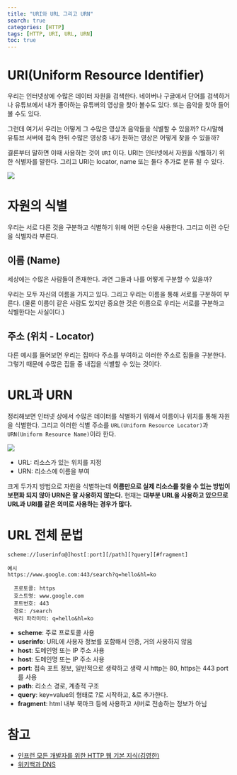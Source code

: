 ```yaml
---
title: "URI와 URL 그리고 URN"
search: true
categories: [HTTP]
tags: [HTTP, URI, URL, URN]
toc: true
---
```



# URI(Uniform Resource Identifier)

우리는 인터넷상에 수많은 데이터 자원을 검색한다. 네이버나 구글에서 단어를 검색하거나 유튜브에서 내가 좋아하는 유튜버의 영상을 찾아 볼수도 있다.
또는 음악을 찾아 들어볼 수도 있다.

그런데 여기서 우리는 어떻게 그 수많은 영상과 음악들을 식별할 수 있을까? 다시말해 유튜브 서버에 접속 한뒤 수많은 영상중 내가 원하는 영상은 어떻게 찾을 수 있을까?

결론부터 말하면 이때 사용하는 것이 `URI` 이다. URI는 인터넷에서 자원을 식별하기 위한 식별자를 말한다. 그리고 URI는 locator, name 또는 둘다 추가로 분류 될 수 있다.

![]({{site.url}}/assets/img/post/http/06/img01.png)

# 자원의 식별
우리는 서로 다른 것을 구분하고 식별하기 위해 어떤 수단을 사용한다. 그리고 이런 수단을 식별자라 부른다.

## 이름 (Name)
세상에는 수많은 사람들이 존재한다. 과연 그들과 나를 어떻게 구분할 수 있을까?

우리는 모두 자신의 이름을 가지고 있다. 그리고 우리는 이름을 통해 서로를 구분하여 부른다.
(물론 이름이 같은 사람도 있지만 중요한 것은 이름으로 우리는 서로를 구분하고 식별한다는 사실이다.)

## 주소 (위치 - Locator)
다른 예시를 들어보면 우리는 집마다 주소를 부여하고 이러한 주소로 집들을 구분한다. 그렇기 때문에 수많은 집들 중 내집을 식별할 수 있는 것이다.

# URL과 URN

정리해보면 인터넷 상에서 수많은 데이터를 식별하기 위해서 이름이나 위치를 통해 자원을 식별한다. 그리고 이러한 식별 주소를
`URL(Uniform Resource Locator)`과 `URN(Uniform Resource Name)`이라 한다.

![]({{site.url}}/assets/img/post/http/06/img02.png)

- URL: 리소스가 있는 위치를 지정
- URN: 리소스에 이름을 부여

크게 두가지 방법으로 자원을 식별하는데 **이름만으로 실제 리소스를 찾을 수 있는 방법이 보편화 되지 않아 URN은 잘 사용하지 않는다.**
현재는 **대부분 URL을 사용하고 있으므로 URL과 URI를 같은 의미로 사용하는 경우가 많다.**

# URL 전체 문법

```text
scheme://[userinfo@]host[:port][/path][?query][#fragment]

예시
https://www.google.com:443/search?q=hello&hl=ko

  프로토콜: https
  호스트명: www.google.com
  포트번호: 443
  경로: /search
  쿼리 파라미터: q=hello&hl=ko
```

- **scheme**: 주로 프로토콜 사용
- **userinfo**: URL에 사용자 정보를 포함해서 인증, 거의 사용하지 않음
- **host**: 도메인명 또는 IP 주소 사용
- **host**: 도메인명 또는 IP 주소 사용
- **port**: 접속 포트 정보, 일반적으로 생략하고 생략 시 http는 80, https는 443 port를 사용
- **path**: 리소스 경로, 계층적 구조
- **query**: key=value의 형태로 ?로 시작하고, &로 추가한다.
- **fragment**: html 내부 북마크 등에 사용하고 서버로 전송하는 정보가 아님


# 참고

- [인프런 모든 개발자를 위한 HTTP 웹 기본 지식(김영한)](https://www.inflearn.com/course/http-%EC%9B%B9-%EB%84%A4%ED%8A%B8%EC%9B%8C%ED%81%AC/dashboard)
- [위키백과 DNS](https://ko.wikipedia.org/wiki/%EB%8F%84%EB%A9%94%EC%9D%B8_%EB%84%A4%EC%9E%84_%EC%8B%9C%EC%8A%A4%ED%85%9C)
